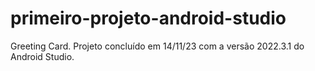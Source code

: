 # primeiro-projeto-android-studio
Greeting Card. Projeto concluído em 14/11/23 com a versão 2022.3.1 do Android Studio.
